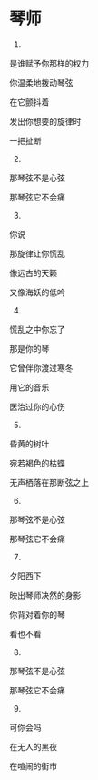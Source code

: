 # 琴师

1.

是谁赋予你那样的权力

你温柔地拨动琴弦

在它颤抖着

发出你想要的旋律时

一把扯断



2.
那琴弦不是心弦

那琴弦它不会痛



3.
你说

那旋律让你慌乱

像远古的天籁

又像海妖的低吟


4.
慌乱之中你忘了

那是你的琴

它曾伴你渡过寒冬

用它的音乐

医治过你的心伤



5.
昏黄的树叶

宛若褐色的枯蝶

无声栖落在那断弦之上



6.
那琴弦不是心弦

那琴弦它不会痛



7.
夕阳西下

映出琴师决然的身影

你背对着你的琴

看也不看



8.
那琴弦不是心弦

那琴弦它不会痛



9.
可你会吗

在无人的黑夜

在喧闹的街市

























